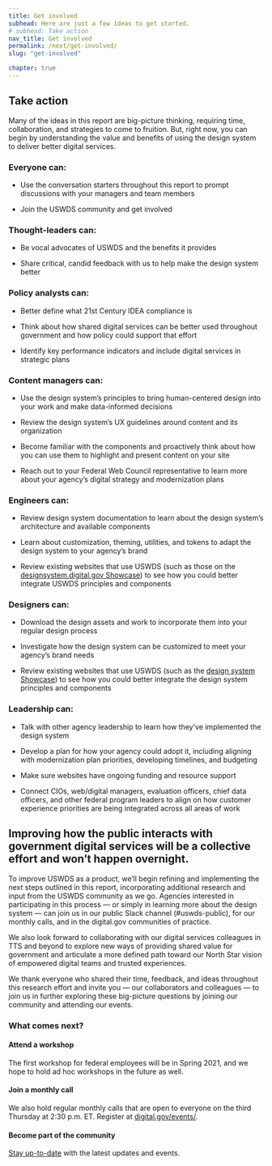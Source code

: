 ```yaml
---
title: Get involved
subhead: Here are just a few ideas to get started. 
# subhead: Take action
nav_title: Get involved
permalink: /next/get-involved/
slug: "get-involved"

chapter: true
---
```


<section class="next-section">
  <div class="grid-container">
    <div class="grid-row">
       <h2 class="grid-col-12 tablet:grid-col-8 desktop:grid-col-12 margin-top-0 tablet:margin-x-auto desktop:margin-x-0">Take action</h2>
    </div>
    <div class="grid-row">
      <div class="grid-col-12 tablet:grid-col-8 tablet:margin-x-auto desktop:margin-x-0 next-section-prose">
        <p>Many of the ideas in this report are big-picture thinking, requiring time, collaboration, and strategies to come to fruition. But, right now, you can begin by understanding the value and benefits of using the design system to deliver better digital services.</p>
      </div>
    </div>
    <div class="grid-row">
<div class="grid-col-12 tablet:grid-col-8 tablet:margin-x-auto desktop:margin-x-0 desktop:grid-col-6 desktop:padding-right-205" markdown="1">

### Everyone can: 

- Use the conversation starters throughout this report to prompt discussions with your managers and team members

- Join the USWDS community and get involved

### Thought-leaders can: 

- Be vocal advocates of USWDS and the benefits it provides

- Share critical, candid feedback with us to help make the design system better

### Policy analysts can: 

- Better define what 21st Century IDEA compliance is

- Think about how shared digital services can be better used throughout government and how policy could support that effort

- Identify key performance indicators and include digital services in strategic plans

### Content managers can: 

- Use the design system’s principles to bring human-centered design into your work and make data-informed decisions

- Review the design system’s UX guidelines around content and its organization

- Become familiar with the components and proactively think about how you can use them to highlight and present content on your site

- Reach out to your Federal Web Council representative to learn more about your agency’s digital strategy and modernization plans

</div>
<div class="grid-col-12 tablet:grid-col-8 tablet:margin-x-auto desktop:margin-x-0 desktop:grid-col-6 desktop:padding-left-205" markdown="1">


### Engineers can: 

- Review design system documentation to learn about the design system’s architecture and available components

- Learn about customization, theming, utilities, and tokens to adapt the design system to your agency’s brand

- Review existing websites that use USWDS (such as those on the [designsystem.digital.gov Showcase](https://designsystem.digital.gov/getting-started/showcase/all/)) to see how you could better integrate USWDS principles and components

### Designers can: 

- Download the design assets and work to incorporate them into your regular design process

- Investigate how the design system can be customized to meet your agency’s brand needs

- Review existing websites that use USWDS (such as the [design system Showcase](https://designsystem.digital.gov/getting-started/showcase/all/)) to see how you could better integrate the design system principles and components

### Leadership can: 

- Talk with other agency leadership to learn how they’ve implemented the design system

- Develop a plan for how your agency could adopt it, including aligning with modernization plan priorities, developing timelines, and budgeting

- Make sure websites have ongoing funding and resource support

- Connect CIOs, web/digital managers, evaluation officers, chief data officers, and other federal program leaders to align on how customer experience priorities are being integrated across all areas of work

</div>
    </div>
  </div>
</section>
<section class="next-section">
  <div class="grid-container">
    <div class="grid-row">
      <h2 class="grid-col-12 tablet:grid-col-8 desktop:grid-col-12 margin-top-0 tablet:margin-x-auto desktop:margin-x-0">Improving how the public interacts with government digital services will be a collective effort and won’t happen overnight.</h2>
    </div>
    <div class="grid-row">
      <div class="grid-col-12 tablet:grid-col-8 tablet:margin-x-auto margin-top-4 desktop:margin-x-0 next-section-prose" markdown="1">

To improve USWDS as a product, we’ll begin refining and implementing the next steps outlined in this report, incorporating additional research and input from the USWDS community as we go. Agencies interested in participating in this process — or simply in learning more about the design system — can join us in our public Slack channel (#uswds-public), for our monthly calls, and in the digital.gov communities of practice.

We also look forward to collaborating with our digital services colleagues in TTS and beyond to explore new ways of providing shared value for government and articulate a more defined path toward our North Star vision of empowered digital teams and trusted experiences.

We thank everyone who shared their time, feedback, and ideas throughout this research effort and invite you — our collaborators and colleagues — to join us in further exploring these big-picture questions by joining our community and attending our events.

### What comes next?

<!-- custom icon list here -->

#### Attend a workshop

The first workshop for federal employees will be in Spring 2021, and we hope to hold ad hoc workshops in the future as well.

#### Join a monthly call

We also hold regular monthly calls that are open to everyone on the third Thursday at 2:30 p.m. ET. Register at [digital.gov/events/](https://digital.gov/events).

#### Become part of the community

[Stay up-to-date](https://touchpoints.app.cloud.gov/touchpoints/8338c61b/submit) with the latest updates and events.

</div>
    </div>
  </div>
</section>